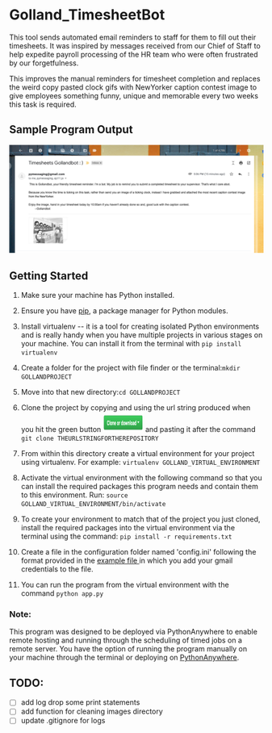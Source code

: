 # Golland_TimesheetBot
This tool sends automated email reminders to staff for them to fill out their timesheets. It was inspired by messages received from our Chief of Staff to help expedite payroll processing of the HR team who were often frustrated by our forgetfulness.   

This improves the manual reminders for timesheet completion and replaces the weird copy pasted clock gifs with NewYorker caption contest image to give employees something funny, unique and memorable every two weeks this task is required.

## Sample Program Output
![program output email](https://github.com/brl1906/timesheets_gollandbot/blob/master/images/example_output.png)



## Getting Started
1. Make sure your machine has Python installed.
2. Ensure you have [pip](https://pypi.org/project/pip/), a package manager for Python modules.  
2. Install virtualenv -- it is a tool for creating isolated Python environments and is really handy when you have multiple projects in various stages on your machine.  You can install it from the terminal with ```pip install virtualenv```

3. Create a folder for the project with file finder or the terminal:```mkdir GOLLANDPROJECT```

4. Move into that new directory:```cd GOLLANDPROJECT```

5. Clone the project by copying and using the url string produced when you hit the green button
<img src="https://github.com/brl1906/timesheets_gollandbot/blob/master/images/clone_button.png" width=80, height=40> and pasting it after the command ```git clone THEURLSTRINGFORTHEREPOSITORY```

5. From within this directory create a virtual environment for your project using virtualenv. For example: ```virtualenv GOLLAND_VIRTUAL_ENVIRONMENT```

6. Activate the virtual environment with the following command so that you can install the required packages this program needs and contain them to this environment. Run: ```source GOLLAND_VIRTUAL_ENVIRONMENT/bin/activate```

7. To create your environment to match that of the project you just cloned, install the required packages into the virtual environment via the terminal using the command: ```pip install -r requirements.txt```

8. Create a file in the configuration folder named 'config.ini' following the format provided in the [example file ](https://github.com/brl1906/timesheets_gollandbot/blob/master/configuration/example_config_file.txt) in which you add your gmail credentials to the file.

9. You can run the program from the virtual environment with the command ```python app.py```

### Note:
This program was designed to be deployed via PythonAnywhere to enable remote hosting and running through the scheduling of timed jobs on a remote server.  You have the option of running the program manually on your machine through the terminal or deploying on [PythonAnywhere](https://help.pythonanywhere.com/pages/).  


## TODO:
* [ ] add log drop some print statements
* [ ] add function for cleaning images directory
* [ ] update .gitignore for logs
